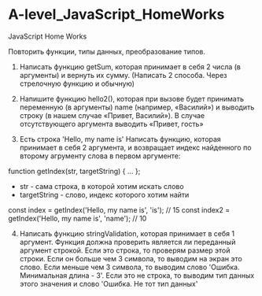 # A-level_JavaScript_HomeWorks
JavaScript Home Works

Повторить функции, типы данных, преобразование типов.

1) Написать функцию getSum, которая принимает в себя 2 числа (в аргументы) и вернуть их сумму. (Написать 2 способа. Через стрелочную функцию и обычную)

2) Напишите функцию hello2(), которая при вызове будет принимать переменную (в аргументы) name (например, «Василий») и выводить строку (в нашем случае «Привет, Василий»).
В случае отсутствующего аргумента выводить «Привет, гость»

3) Есть строка 'Hello, my name is'
Написать функцию, которая принимает в себя 2 аргумента, и возвращает индекс найденного по второму агрументу слова в первом аргументе:

function getIndex(str, targetString) {
	...
};

- str - сама строка, в которой хотим искать слово
- targetString - слово, индекс которого хотим найти

const index = getIndex('Hello, my name is', 'is'); // 15
const index2 = getIndex('Hello, my name is', 'name'); // 10

4) Написать функцию stringValidation, которая принимает в себя 1 аргумент. 
Функция должна проверить является ли переданный аргумент строкой. 
Если это строка, то проверям размер этой строки. Если он больше чем 3 символа, то выводим на экран это слово. Если меньше чем 3 символа, то выводим слово 'Ошибка. Минимальная длина - 3'.
Если это не строка, то выводим тип данных этого значения и слово 'Ошибка. Не тот тип данных'
